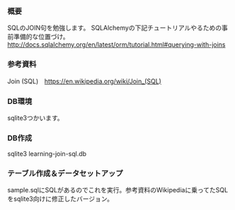### 概要
SQLのJOIN句を勉強します。
SQLAlchemyの下記チュートリアルやるための事前準備的な位置づけ。
http://docs.sqlalchemy.org/en/latest/orm/tutorial.html#querying-with-joins

### 参考資料
Join (SQL)　https://en.wikipedia.org/wiki/Join_(SQL)

### DB環境
sqlite3つかいます。

### DB作成
sqlite3 learning-join-sql.db

### テーブル作成＆データセットアップ
sample.sqlにSQLがあるのでこれを実行。参考資料のWikipediaに乗ってたSQLをsqlite3向けに修正したバージョン。
